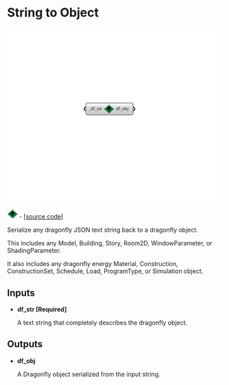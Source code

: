 # String to Object

![](../../.gitbook/assets/String_to_Object.png)

![](../../.gitbook/assets/String_to_Object%20%282%29.png) - [\[source code\]](https://github.com/ladybug-tools/dragonfly-grasshopper/blob/master/dragonfly_grasshopper/src//DF%20String%20to%20Object.py)

Serialize any dragonfly JSON text string back to a dragonfly object.

This includes any Model, Building, Story, Room2D, WindowParameter, or ShadingParameter.

It also includes any dragonfly energy Material, Construction, ConstructionSet, Schedule, Load, ProgramType, or Simulation object.

## Inputs

* **df\_str \[Required\]**

  A text string that completely describes the dragonfly object. 

## Outputs

* **df\_obj**

  A Dragonfly object serialized from the input string. 


